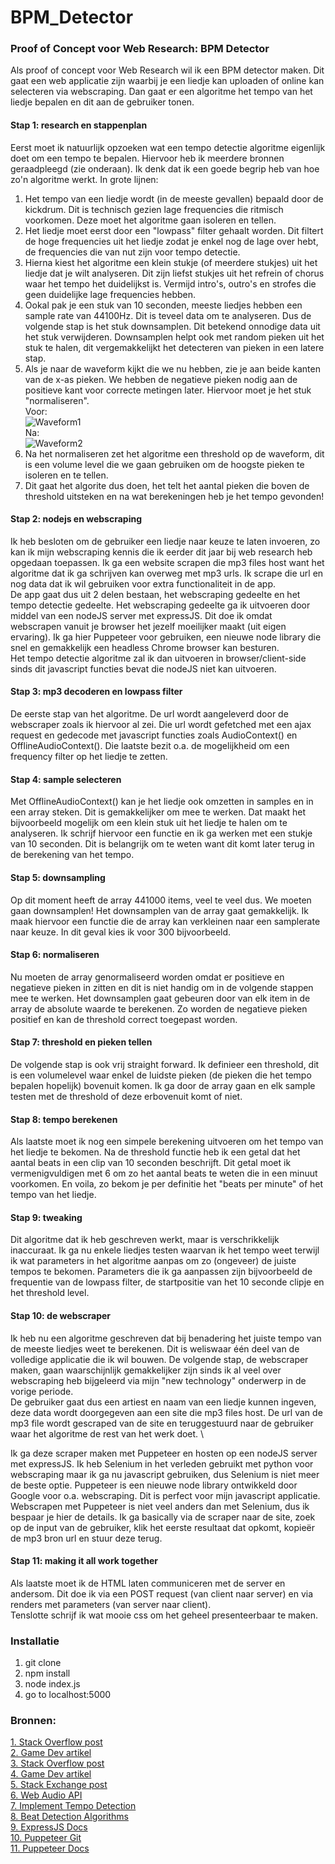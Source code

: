 # BPM_Detector

### Proof of Concept voor Web Research: BPM Detector
Als proof of concept voor Web Research wil ik een BPM detector maken. Dit gaat een web applicatie zijn waarbij je een liedje kan uploaden of online kan selecteren via webscraping. Dan gaat er een algoritme het tempo van het liedje bepalen en dit aan de gebruiker tonen.

#### Stap 1: research en stappenplan
Eerst moet ik natuurlijk opzoeken wat een tempo detectie algoritme eigenlijk doet om een tempo te bepalen. Hiervoor heb ik meerdere bronnen geraadpleegd (zie onderaan). Ik denk dat ik een goede begrip heb van hoe zo'n algoritme werkt. In grote lijnen:
1. Het tempo van een liedje wordt (in de meeste gevallen) bepaald door de kickdrum. Dit is technisch gezien lage frequencies die ritmisch voorkomen. Deze moet het algoritme gaan isoleren en tellen.
2. Het liedje moet eerst door een "lowpass" filter gehaalt worden. Dit filtert de hoge frequencies uit het liedje zodat je enkel nog de lage over hebt, de frequencies die van nut zijn voor tempo detectie.
3. Hierna kiest het algoritme een klein stukje (of meerdere stukjes) uit het liedje dat je wilt analyseren. Dit zijn liefst stukjes uit het refrein of chorus waar het tempo het duidelijkst is. Vermijd intro's, outro's en strofes die geen duidelijke lage frequencies hebben.
4. Ookal pak je een stuk van 10 seconden, meeste liedjes hebben een sample rate van 44100Hz. Dit is teveel data om te analyseren. Dus de volgende stap is het stuk downsamplen. Dit betekend onnodige data uit het stuk verwijderen. Downsamplen helpt ook met random pieken uit het stuk te halen, dit vergemakkelijkt het detecteren van pieken in een latere stap.
5. Als je naar de waveform kijkt die we nu hebben, zie je aan beide kanten van de x-as pieken. We hebben de negatieve pieken nodig aan de positieve kant voor correcte metingen later. Hiervoor moet je het stuk "normaliseren". \
Voor: \
![Waveform1](https://i.imgur.com/RYlCOD4.png) \
Na: \
![Waveform2](https://i.imgur.com/GUHNPSK.png)
6. Na het normaliseren zet het algoritme een threshold op de waveform, dit is een volume level die we gaan gebruiken om de hoogste pieken te isoleren en te tellen.
7. Dit gaat het algorite dus doen, het telt het aantal pieken die boven de threshold uitsteken en na wat berekeningen heb je het tempo gevonden!

#### Stap 2: nodejs en webscraping
Ik heb besloten om de gebruiker een liedje naar keuze te laten invoeren, zo kan ik mijn webscraping kennis die ik eerder dit jaar bij web research heb opgedaan toepassen. Ik ga een website scrapen die mp3 files host want het algoritme dat ik ga schrijven kan overweg met mp3 urls. Ik scrape die url en nog data dat ik wil gebruiken voor extra functionaliteit in de app. \
De app gaat dus uit 2 delen bestaan, het webscraping gedeelte en het tempo detectie gedeelte. Het webscraping gedeelte ga ik uitvoeren door middel van een nodeJS server met expressJS. Dit doe ik omdat webscrapen vanuit je browser het jezelf moeilijker maakt (uit eigen ervaring). Ik ga hier Puppeteer voor gebruiken, een nieuwe node library die snel en gemakkelijk een headless Chrome browser kan besturen. \
Het tempo detectie algoritme zal ik dan uitvoeren in browser/client-side sinds dit javascript functies bevat die nodeJS niet kan uitvoeren.

#### Stap 3: mp3 decoderen en lowpass filter
De eerste stap van het algoritme. De url wordt aangeleverd door de webscraper zoals ik hiervoor al zei. Die url wordt gefetched met een ajax request en gedecode met javascript functies zoals AudioContext() en OfflineAudioContext(). Die laatste bezit o.a. de mogelijkheid om een frequency filter op het liedje te zetten.

#### Stap 4: sample selecteren
Met OfflineAudioContext() kan je het liedje ook omzetten in samples en in een array steken. Dit is gemakkelijker om mee te werken. Dat maakt het bijvoorbeeld mogelijk om een klein stuk uit het liedje te halen om te analyseren. Ik schrijf hiervoor een functie en ik ga werken met een stukje van 10 seconden. Dit is belangrijk om te weten want dit komt later terug in de berekening van het tempo.

#### Stap 5: downsampling
Op dit moment heeft de array 441000 items, veel te veel dus. We moeten gaan downsamplen! Het downsamplen van de array gaat gemakkelijk. Ik maak hiervoor een functie die de array kan verkleinen naar een samplerate naar keuze. In dit geval kies ik voor 300 bijvoorbeeld.

#### Stap 6: normaliseren
Nu moeten de array genormaliseerd worden omdat er positieve en negatieve pieken in zitten en dit is niet handig om in de volgende stappen mee te werken. Het downsamplen gaat gebeuren door van elk item in de array de absolute waarde te berekenen. Zo worden de negatieve pieken positief en kan de threshold correct toegepast worden.

#### Stap 7: threshold en pieken tellen
De volgende stap is ook vrij straight forward. Ik definieer een threshold, dit is een volumelevel waar enkel de luidste pieken (de pieken die het tempo bepalen hopelijk) bovenuit komen. Ik ga door de array gaan en elk sample testen met de threshold of deze erbovenuit komt of niet.

#### Stap 8: tempo berekenen
Als laatste moet ik nog een simpele berekening uitvoeren om het tempo van het liedje te bekomen. Na de threshold functie heb ik een getal dat het aantal beats in een clip van 10 seconden beschrijft. Dit getal moet ik vermenigvuldigen met 6 om zo het aantal beats te weten die in een minuut voorkomen. En voila, zo bekom je per definitie het "beats per minute" of het tempo van het liedje.

#### Stap 9: tweaking
Dit algoritme dat ik heb geschreven werkt, maar is verschrikkelijk inaccuraat. Ik ga nu enkele liedjes testen waarvan ik het tempo weet terwijl ik wat parameters in het algoritme aanpas om zo (ongeveer) de juiste tempos te bekomen. Parameters die ik ga aanpassen zijn bijvoorbeeld de frequentie van de lowpass filter, de startpositie van het 10 seconde clipje en het threshold level.

#### Stap 10: de webscraper
Ik heb nu een algoritme geschreven dat bij benadering het juiste tempo van de meeste liedjes weet te berekenen. Dit is weliswaar één deel van de volledige applicatie die ik wil bouwen. De volgende stap, de webscraper maken, gaan waarschijnlijk gemakkelijker zijn sinds ik al veel over webscraping heb bijgeleerd via mijn "new technology" onderwerp in de vorige periode. \
De gebruiker gaat dus een artiest en naam van een liedje kunnen ingeven, deze data wordt doorgegeven aan een site die mp3 files host. De url van de mp3 file wordt gescraped van de site en teruggestuurd naar de gebruiker waar het algoritme de rest van het werk doet. \

Ik ga deze scraper maken met Puppeteer en hosten op een nodeJS server met expressJS. Ik heb Selenium in het verleden gebruikt met python voor webscraping maar ik ga nu javascript gebruiken, dus Selenium is niet meer de beste optie. Puppeteer is een nieuwe node library ontwikkeld door Google voor o.a. webscraping. Dit is perfect voor mijn javascript applicatie. Webscrapen met Puppeteer is niet veel anders dan met Selenium, dus ik bespaar je hier de details. Ik ga basically via de scraper naar de site, zoek op de input van de gebruiker, klik het eerste resultaat dat opkomt, kopieër de mp3 bron url en stuur deze terug.

#### Stap 11: making it all work together
Als laatste moet ik de HTML laten communiceren met de server en andersom. Dit doe ik via een POST request (van client naar server) en via renders met parameters (van server naar client). \
Tenslotte schrijf ik wat mooie css om het geheel presenteerbaar te maken.

### Installatie
1. git clone
2. npm install
3. node index.js
4. go to localhost:5000

### Bronnen:
[1. Stack Overflow post](https://en.wikipedia.org/wiki/Beat_detection) \
[2. Game Dev artikel](https://www.clear.rice.edu/elec301/Projects01/beat_sync/beatalgo.html) \
[3. Stack Overflow post](https://stackoverflow.com/questions/657073/how-to-detect-the-bpm-of-a-song-in-php) \
[4. Game Dev artikel](http://archive.gamedev.net/archive/reference/programming/features/beatdetection/index.html) \
[5. Stack Exchange post](https://sound.stackexchange.com/questions/27460/how-do-software-algorithms-to-calculate-bpm-usually-work) \
[6. Web Audio API](https://developer.mozilla.org/en-US/docs/Web/API/Web_Audio_API) \
[7. Implement Tempo Detection](https://askmacgyver.com/blog/tutorial/how-to-implement-tempo-detection-in-your-application) \
[8. Beat Detection Algorithms](http://mziccard.me/2015/05/28/beats-detection-algorithms-1/) \
[9. ExpressJS Docs](https://expressjs.com/) \
[10. Puppeteer Git](https://github.com/GoogleChrome/puppeteer) \
[11. Puppeteer Docs](https://github.com/GoogleChrome/puppeteer/blob/v1.11.0/docs/api.md)
